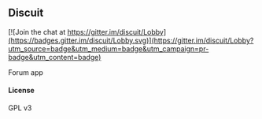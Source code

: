 ## Discuit

[![Join the chat at https://gitter.im/discuit/Lobby](https://badges.gitter.im/discuit/Lobby.svg)](https://gitter.im/discuit/Lobby?utm_source=badge&utm_medium=badge&utm_campaign=pr-badge&utm_content=badge)

Forum app

#### License

GPL v3